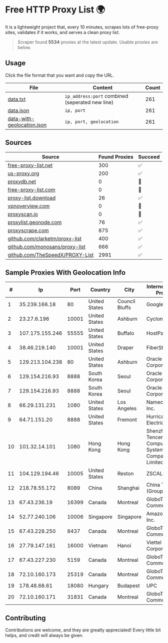 
# Free HTTP Proxy List 🌍

It is a lightweight project that, every 10 minutes, scrapes lots of free-proxy sites, validates if it works, and serves a clean proxy list.


> Scraper found **5534** proxies at the latest update. Usable proxies are below.

## Usage

Click the file format that you want and copy the URL.


|File|Content|Count|
|----|-------|-----|
|[data.txt](https://raw.githubusercontent.com/themiralay/Proxy-List-World/master/data.txt)|`ip_address:port` combined (seperated new line)|261|
|[data.json](https://raw.githubusercontent.com/themiralay/Proxy-List-World/master/data.json)|`ip, port`|261|
|[data-with-geolocation.json](https://raw.githubusercontent.com/themiralay/Proxy-List-World/master/data-with-geolocation.json)|`ip, port, geolocation`|261|

## Sources

|Source|Found Proxies|Succeed|
|------|-------------|-------|
|[free-proxy-list.net](https://free-proxy-list.net)|300|✅|
|[us-proxy.org](https://www.us-proxy.org)|200|✅|
|[proxydb.net](http://proxydb.net)|0|🚫|
|[free-proxy-list.com](https://free-proxy-list.com/?page=&port=&type%5B%5D=http&type%5B%5D=https&up_time=0&search=Search)|0|🚫|
|[proxy-list.download](https://www.proxy-list.download/HTTP)|26|✅|
|[vpnoverview.com](https://vpnoverview.com/privacy/anonymous-browsing/free-proxy-servers)|0|🚫|
|[proxyscan.io](https://www.proxyscan.io)|0|🚫|
|[proxylist.geonode.com](https://proxylist.geonode.com/api/proxy-list?limit=300&page=1&sort_by=lastChecked&sort_type=desc&protocols=http,https)|76|✅|
|[proxyscrape.com](https://api.proxyscrape.com/v2/?request=displayproxies&protocol=http&timeout=10000&country=all&ssl=all&anonymity=all)|875|✅|
|[github.com/clarketm/proxy-list](https://raw.githubusercontent.com/clarketm/proxy-list/master/proxy-list-raw.txt)|400|✅|
|[github.com/monosans/proxy-list](https://raw.githubusercontent.com/monosans/proxy-list/main/proxies/http.txt)|666|✅|
|[github.com/TheSpeedX/PROXY-List](https://raw.githubusercontent.com/TheSpeedX/PROXY-List/master/http.txt)|2991|✅|


## Sample Proxies With Geolocation Info

|#|Ip|Port|Country|City|Internet Service Provider|
|-|--|----|-------|----|-------------------------|
|1|35.239.166.18|80|United States|Council Bluffs|Google LLC|
|2|23.27.6.196|10001|United States|Ashburn|Cyclone Servers|
|3|107.175.155.246|55555|United States|Buffalo|HostPapa|
|4|38.46.219.140|10001|United States|Draper|FiberState, LLC|
|5|129.213.104.238|80|United States|Ashburn|Oracle Corporation|
|6|129.154.216.93|8888|South Korea|Seoul|Oracle Corporation|
|7|129.154.216.93|8888|South Korea|Seoul|Oracle Corporation|
|8|66.29.131.231|1080|United States|Los Angeles|Namecheap, Inc.|
|9|64.71.151.20|8888|United States|Fremont|Hurricane Electric LLC|
|10|101.32.14.101|1080|Hong Kong|Hong Kong|Shenzhen Tencent Computer Systems Company Limited|
|11|104.129.194.46|10005|United States|Reston|ZSCALER, INC.|
|12|218.78.55.172|8089|China|Shanghai|China Telecom (Group)|
|13|67.43.236.19|16399|Canada|Montreal|GloboTech Communications|
|14|52.77.240.106|10006|Singapore|Singapore|Amazon.com, Inc.|
|15|67.43.228.250|8437|Canada|Montreal|GloboTech Communications|
|16|27.79.147.161|16000|Vietnam|Hanoi|Viettel Corporation|
|17|67.43.227.230|5159|Canada|Montreal|GloboTech Communications|
|18|72.10.160.173|25319|Canada|Montreal|GloboTech Communications|
|19|178.48.68.61|18080|Hungary|Budapest|UPC|
|20|72.10.160.171|31831|Canada|Montreal|GloboTech Communications|



## Contributing

Contributions are welcome, and they are greatly appreciated! Every
little bit helps, and credit will always be given.

